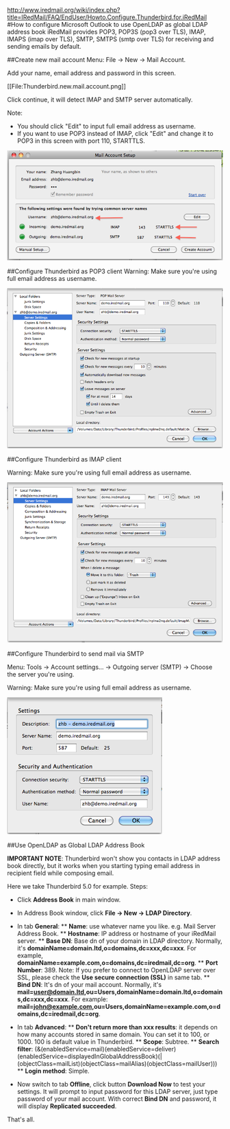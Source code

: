 <http://www.iredmail.org/wiki/index.php?title=IRedMail/FAQ/EndUser/Howto.Configure.Thunderbird.for.iRedMail>
#How to configure Microsoft Outlook to use OpenLDAP as global LDAP address book
iRedMail provides POP3, POP3S (pop3 over TLS), IMAP, IMAPS (imap over TLS), SMTP, SMTPS (smtp over TLS) for receiving and sending emails by default.

##Create new mail account
Menu: File -> New -> Mail Account.

Add your name, email address and password in this screen.

[[File:Thunderbird.new.mail.account.png]]

Click continue, it will detect IMAP and SMTP server automatically.

Note:
* You should click "Edit" to input full email address as username.
* If you want to use POP3 instead of IMAP, click "Edit" and change it to POP3 in this screen with port 110, STARTTLS.

![](images/Thunderbird.new.mail.account.setup.png "Thunderbird.new.mail.account.setup.png")

##Configure Thunderbird as POP3 client
Warning: Make sure you're using full email address as username.

![](images/Thunderbird.pop3.png "Thunderbird.pop3.png")

##Configure Thunderbird as IMAP client

Warning: Make sure you're using full email address as username.

![](images/Thunderbird.imap.png "Thunderbird.imap.png")

##Configure Thunderbird to send mail via SMTP

Menu: Tools -> Account settings... -> Outgoing server (SMTP) -> Choose the server you're using.

Warning: Make sure you're using full email address as username.

![](images/Thunderbird.smtp.png "Thunderbird.smtp.png")

##Use OpenLDAP as Global LDAP Address Book

__IMPORTANT NOTE__: Thunderbird won't show you contacts in LDAP address book directly, but it works when you starting typing email address in recipient field while composing email.

Here we take Thunderbird 5.0 for example. Steps:

* Click __Address Book__ in main window. 
* In Address Book window, click __File -> New -> LDAP Directory__.
* In tab __General__:
** __Name__: use whatever name you like. e.g. Mail Server Address Book.
** __Hostname__: IP address or hostname of your iRedMail server.
** __Base DN__: Base dn of your domain in LDAP directory. Normally, it's __domainName=domain.ltd,o=domains,dc=xxx,dc=xxx__. For example, __domainName=example.com,o=domains,dc=iredmail,dc=org__.
** __Port Number__: 389. Note: If you prefer to connect to OpenLDAP server over SSL, please check the __Use secure connection (SSL)__ in same tab.
** __Bind DN__: It's dn of your mail account. Normally, it's __mail=user@domain.ltd,ou=Users,domainName=domain.ltd,o=domains,dc=xxx,dc=xxx__. For example: __mail=john@example.com,ou=Users,domainName=example.com,o=domains,dc=iredmail,dc=org__.
* In tab __Advanced__:
** __Don't return more than xxx results__: it depends on how many accounts stored in same domain. You can set it to 100, or 1000. 100 is default value in Thunderbird.
** __Scope__: Subtree.
** __Search filter__: (&(enabledService=mail)(enabledService=deliver)(enabledService=displayedInGlobalAddressBook)(|(objectClass=mailList)(objectClass=mailAlias)(objectClass=mailUser)))
** __Login method__: Simple.

* Now switch to tab __Offline__, click button __Download Now__ to test your settings. It will prompt to input password for this LDAP server, just type password of your mail account. With correct __Bind DN__ and password, it will display __Replicated succeeded__.

That's all.
